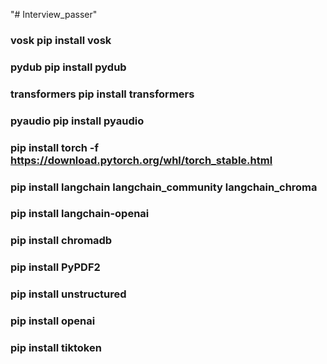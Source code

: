 "# Interview_passer" 
### vosk pip install vosk

### pydub pip install pydub

### transformers pip install transformers

### pyaudio pip install pyaudio


### pip install torch -f https://download.pytorch.org/whl/torch_stable.html

### pip install langchain langchain_community langchain_chroma

### pip install langchain-openai

### pip install chromadb

### pip install PyPDF2

###  pip install unstructured

### pip install openai

### pip install tiktoken
